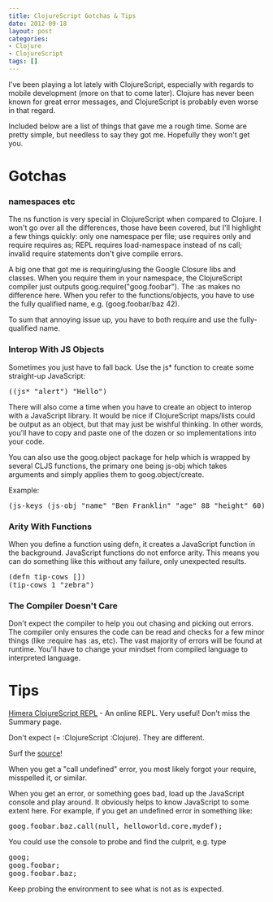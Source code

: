 ```yaml
---
title: ClojureScript Gotchas & Tips
date: 2012-09-18
layout: post
categories:
- Clojure
- ClojureScript
tags: []
---
```


I've been playing a lot lately with ClojureScript, especially with regards to mobile development (more on that to come later). Clojure has never been known for great error messages, and ClojureScript is probably even worse in that regard.

Included below are a list of things that gave me a rough time. Some are pretty simple, but needless to say they got me. Hopefully they won't get you.
<h1>Gotchas</h1>
<h3>namespaces etc</h3>
The ns function is very special in ClojureScript when compared to Clojure. I won't go over all the differences, those have been covered, but I'll highlight a few things quickly: only one namespace per file; use requires only and require requires as; REPL requires load-namespace instead of ns call; invalid require statements don't give compile errors.

A big one that got me is requiring/using the Google Closure libs and classes. When you require them in your namespace, the ClojureScript compiler just outputs goog.require("goog.foobar"). The :as makes no difference here. When you refer to the functions/objects, you have to use the fully qualified name, e.g. (goog.foobar/baz 42).

To sum that annoying issue up, you have to both require and use the fully-qualified name.
<h3>Interop With JS Objects</h3>
Sometimes you just have to fall back. Use the js* function to create some straight-up JavaScript:
<pre>((js* "alert") "Hello")</pre>
There will also come a time when you have to create an object to interop with a JavaScript library. It would be nice if ClojureScript maps/lists could be output as an object, but that may just be wishful thinking. In other words, you'll have to copy and paste one of the dozen or so implementations into your code.

You can also use the goog.object package for help which is wrapped by several CLJS functions, the primary one being js-obj which takes arguments and simply applies them to goog.object/create.

Example:
<pre>(js-keys (js-obj "name" "Ben Franklin" "age" 88 "height" 60))</pre>
<h3>Arity With Functions</h3>
When you define a function using defn, it creates a JavaScript function in the background. JavaScript functions do not enforce arity. This means you can do something like this without any failure, only unexpected results.
<pre>(defn tip-cows [])
(tip-cows 1 "zebra")</pre>
<h3>The Compiler Doesn't Care</h3>
Don't expect the compiler to help you out chasing and picking out errors. The compiler only ensures the code can be read and checks for a few minor things (like :require has :as, etc). The vast majority of errors will be found at runtime. You'll have to change your mindset from compiled language to interpreted language.
<h1>Tips</h1>
<a href="http://himera.herokuapp.com" target="_blank">Himera ClojureScript REPL</a> - An online REPL. Very useful! Don't miss the Summary page.

Don't expect (= :ClojureScript :Clojure). They are different.

Surf the <a href="https://github.com/clojure/clojurescript/blob/master/src/cljs/cljs/core.cljs" target="_blank">source</a>!

When you get a "call undefined" error, you most likely forgot your require, misspelled it, or similar.

When you get an error, or something goes bad, load up the JavaScript console and play around. It obviously helps to know JavaScript to some extent here. For example, if you get an undefined error in something like:
<pre>goog.foobar.baz.call(null, helloworld.core.mydef);</pre>
You could use the console to probe and find the culprit, e.g. type
<pre>goog;
goog.foobar;
goog.foobar.baz;</pre>
Keep probing the environment to see what is not as is expected.